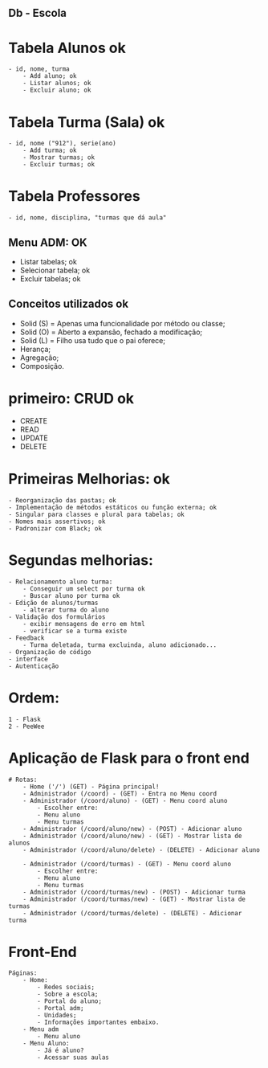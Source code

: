 
## Db - Escola
# Tabela Alunos ok
    - id, nome, turma
        - Add aluno; ok
        - Listar alunos; ok
        - Excluir aluno; ok
# Tabela Turma (Sala) ok
    - id, nome ("912"), serie(ano)
        - Add turma; ok
        - Mostrar turmas; ok
        - Excluir turmas; ok

# Tabela Professores
    - id, nome, disciplina, "turmas que dá aula"


## Menu ADM: OK
- Listar tabelas; ok
- Selecionar tabela; ok
- Excluir tabelas; ok


## Conceitos utilizados ok
- Solid (S) = Apenas uma funcionalidade por método ou classe;
- Solid (O) = Aberto a expansão, fechado a modificação;
- Solid (L) = Filho usa tudo que o pai oferece;
- Herança;
- Agregação;
- Composição.


# primeiro: CRUD ok
- CREATE
- READ
- UPDATE
- DELETE

# Primeiras Melhorias: ok
    - Reorganização das pastas; ok
    - Implementação de métodos estáticos ou função externa; ok
    - Singular para classes e plural para tabelas; ok
    - Nomes mais assertivos; ok
    - Padronizar com Black; ok




# Segundas melhorias:
    - Relacionamento aluno turma:
        - Conseguir um select por turma ok
        - Buscar aluno por turma ok
    - Edição de alunos/turmas
        - alterar turma do aluno 
    - Validação dos formulários
        - exibir mensagens de erro em html
        - verificar se a turma existe
    - Feedback
        - Turma deletada, turma excluinda, aluno adicionado...
    - Organização de código
    - interface
    - Autenticação


# Ordem:
    1 - Flask
    2 - PeeWee

    
# Aplicação de Flask para o front end
    # Rotas:
        - Home ('/') (GET) - Página principal!
        - Administrador (/coord) - (GET) - Entra no Menu coord
        - Administrador (/coord/aluno) - (GET) - Menu coord aluno
            - Escolher entre:
            - Menu aluno
            - Menu turmas
        - Administrador (/coord/aluno/new) - (POST) - Adicionar aluno
        - Administrador (/coord/aluno/new) - (GET) - Mostrar lista de alunos
        - Administrador (/coord/aluno/delete) - (DELETE) - Adicionar aluno

        - Administrador (/coord/turmas) - (GET) - Menu coord aluno
            - Escolher entre:
            - Menu aluno
            - Menu turmas
        - Administrador (/coord/turmas/new) - (POST) - Adicionar turma
        - Administrador (/coord/turmas/new) - (GET) - Mostrar lista de turmas
        - Administrador (/coord/turmas/delete) - (DELETE) - Adicionar turma

        

# Front-End
    Páginas:
        - Home: 
            - Redes sociais;
            - Sobre a escola;
            - Portal do aluno;
            - Portal adm;
            - Unidades;
            - Informações importantes embaixo.
        - Menu adm
            - Menu aluno
        - Menu Aluno:
            - Já é aluno?
            - Acessar suas aulas


    

